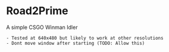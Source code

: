 # Road2Prime

A simple CSGO Winman Idler

	- Tested at 640x480 but likely to work at other resolutions
	- Dont move window after starting (TODO: Allow this)
